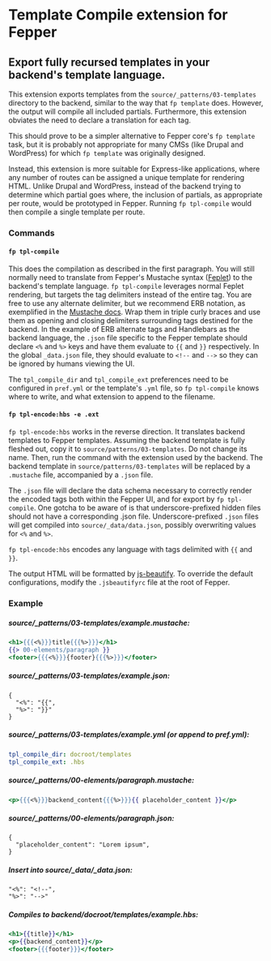 # Template Compile extension for Fepper

## Export fully recursed templates in your backend's template language.

This extension exports templates from the `source/_patterns/03-templates` 
directory to the backend, similar to the way that `fp template` does. However, 
the output will compile all included partials. Furthermore, this extension 
obviates the need to declare a translation for each tag.

This should prove to be a simpler alternative to Fepper core's `fp template` 
task, but it is probably not appropriate for many CMSs (like Drupal and 
WordPress) for which `fp template` was originally designed.

Instead, this extension is more suitable for Express-like applications, where 
any number of routes can be assigned a unique template for rendering HTML. 
Unlike Drupal and WordPress, instead of the backend trying to determine which 
partial goes where, the inclusion of partials, as appropriate per route, would 
be prototyped in Fepper. Running `fp tpl-compile` would then compile a single 
template per route.

### Commands

#### `fp tpl-compile`

This does the compilation as described in the first paragraph. You will still 
normally need to translate from Fepper's Mustache syntax 
(<a href="https://github.com/electric-eloquence/feplet" target="_blank">Feplet</a>) 
to the backend's template language. `fp tpl-compile` leverages normal Feplet 
rendering, but targets the tag delimiters instead of the entire tag. You are 
free to use any alternate delimiter, but we recommend ERB notation, as 
exemplified in the 
<a href="https://mustache.github.io/mustache.5.html#Set-Delimiter" target="_blank">Mustache docs</a>. 
Wrap them in triple curly braces and use them as opening and closing 
delimiters surrounding tags destined for the backend. In the example of ERB 
alternate tags and Handlebars as the backend language, the `.json` file specific 
to the Fepper template should declare `<%` and `%>` keys and have them evaluate 
to `{{` and `}}` respectively. In the global `_data.json` file, they should 
evaluate to `<!--` and `-->` so they can be ignored by humans viewing the UI.

The `tpl_compile_dir` and `tpl_compile_ext` preferences need to be configured in 
`pref.yml` or the template's `.yml` file, so `fp tpl-compile` knows 
where to write, and what extension to append to the filename.

#### `fp tpl-encode:hbs -e .ext`

`fp tpl-encode:hbs` works in the reverse direction. It translates backend 
templates to Fepper templates. Assuming the backend template is fully fleshed 
out, copy it to `source/patterns/03-templates`. Do not change its name. Then, 
run the command with the extension used by the backend. The backend template in 
`source/patterns/03-templates` will be replaced by a `.mustache` file, 
accompanied by a `.json` file.

The `.json` file will declare the data schema necessary to correctly render the 
encoded tags both within the Fepper UI, and for export by `fp tpl-compile`. One 
gotcha to be aware of is that underscore-prefixed hidden files should not have a 
corresponding .json file. Underscore-prefixed `.json` files will get compiled 
into `source/_data/data.json`, possibly overwriting values for `<%` and `%>`.

`fp tpl-encode:hbs` encodes any language with tags delimited with `{{` and `}}`.

The output HTML will be formatted by 
<a href="https://github.com/beautify-web/js-beautify" target="_blank">js-beautify</a>. 
To override the default configurations, modify the `.jsbeautifyrc` file at the 
root of Fepper.

### Example

##### source/\_patterns/03-templates/example.mustache:

```handlebars
<h1>{{{<%}}}title{{{%>}}}</h1>
{{> 00-elements/paragraph }}
<footer>{{{<%}}}{footer}{{{%>}}}</footer>
```

##### source/\_patterns/03-templates/example.json:

```
{
  "<%": "{{",
  "%>": "}}"
}
```

##### source/\_patterns/03-templates/example.yml (or append to pref.yml):

```yaml
tpl_compile_dir: docroot/templates
tpl_compile_ext: .hbs
```

##### source/\_patterns/00-elements/paragraph.mustache:

```handlebars
<p>{{{<%}}}backend_content{{{%>}}}{{ placeholder_content }}</p>
```

##### source/\_patterns/00-elements/paragraph.json:

```
{
  "placeholder_content": "Lorem ipsum",
}
```

##### Insert into source/\_data/\_data.json:

```
"<%": "<!--",
"%>": "-->"
```

##### Compiles to backend/docroot/templates/example.hbs:

```handlebars
<h1>{{title}}</h1>
<p>{{backend_content}}</p>
<footer>{{{footer}}}</footer>
```
